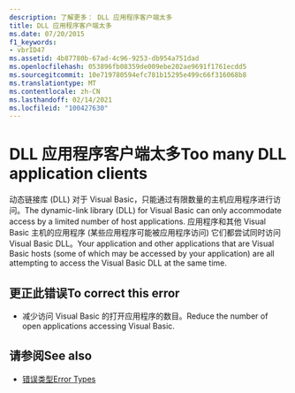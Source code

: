 ```yaml
---
description: 了解更多： DLL 应用程序客户端太多
title: DLL 应用程序客户端太多
ms.date: 07/20/2015
f1_keywords:
- vbrID47
ms.assetid: 4b87780b-67ad-4c96-9253-db954a751dad
ms.openlocfilehash: 053896fb08359de009ebe202ae9691f1761ecdd5
ms.sourcegitcommit: 10e719780594efc781b15295e499c66f316068b8
ms.translationtype: MT
ms.contentlocale: zh-CN
ms.lasthandoff: 02/14/2021
ms.locfileid: "100427630"
---
```

# <a name="too-many-dll-application-clients"></a><span data-ttu-id="72a76-103">DLL 应用程序客户端太多</span><span class="sxs-lookup"><span data-stu-id="72a76-103">Too many DLL application clients</span></span>

<span data-ttu-id="72a76-104">动态链接库 (DLL) 对于 Visual Basic，只能通过有限数量的主机应用程序进行访问。</span><span class="sxs-lookup"><span data-stu-id="72a76-104">The dynamic-link library (DLL) for Visual Basic can only accommodate access by a limited number of host applications.</span></span> <span data-ttu-id="72a76-105">应用程序和其他 Visual Basic 主机的应用程序 (某些应用程序可能被应用程序访问) 它们都尝试同时访问 Visual Basic DLL。</span><span class="sxs-lookup"><span data-stu-id="72a76-105">Your application and other applications that are Visual Basic hosts (some of which may be accessed by your application) are all attempting to access the Visual Basic DLL at the same time.</span></span>  
  
## <a name="to-correct-this-error"></a><span data-ttu-id="72a76-106">更正此错误</span><span class="sxs-lookup"><span data-stu-id="72a76-106">To correct this error</span></span>  
  
- <span data-ttu-id="72a76-107">减少访问 Visual Basic 的打开应用程序的数目。</span><span class="sxs-lookup"><span data-stu-id="72a76-107">Reduce the number of open applications accessing Visual Basic.</span></span>  
  
## <a name="see-also"></a><span data-ttu-id="72a76-108">请参阅</span><span class="sxs-lookup"><span data-stu-id="72a76-108">See also</span></span>

- [<span data-ttu-id="72a76-109">错误类型</span><span class="sxs-lookup"><span data-stu-id="72a76-109">Error Types</span></span>](../programming-guide/language-features/error-types.md)
